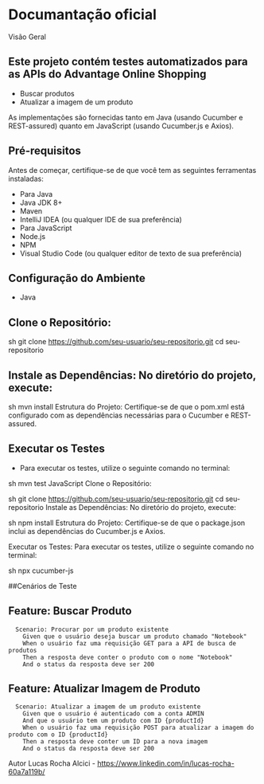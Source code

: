 # Documantação oficial
Visão Geral

## Este projeto contém testes automatizados para as APIs do Advantage Online Shopping

- Buscar produtos
- Atualizar a imagem de um produto

As implementações são fornecidas tanto em Java (usando Cucumber e REST-assured) quanto em JavaScript (usando Cucumber.js e Axios).

## Pré-requisitos
Antes de começar, certifique-se de que você tem as seguintes ferramentas instaladas:

- Para Java
- Java JDK 8+
- Maven
- IntelliJ IDEA (ou qualquer IDE de sua preferência)
- Para JavaScript
- Node.js
- NPM
- Visual Studio Code (ou qualquer editor de texto de sua preferência)

## Configuração do Ambiente
- Java
## Clone o Repositório:
sh
git clone https://github.com/seu-usuario/seu-repositorio.git
cd seu-repositorio
## Instale as Dependências: No diretório do projeto, execute:
sh
mvn install
Estrutura do Projeto: Certifique-se de que o pom.xml está configurado com as dependências necessárias para o Cucumber e REST-assured.

## Executar os Testes 
- Para executar os testes, utilize o seguinte comando no terminal:

sh
mvn test
JavaScript
Clone o Repositório:

sh
git clone https://github.com/seu-usuario/seu-repositorio.git
cd seu-repositorio
Instale as Dependências: No diretório do projeto, execute:

sh
npm install
Estrutura do Projeto: Certifique-se de que o package.json inclui as dependências do Cucumber.js e Axios.

Executar os Testes: Para executar os testes, utilize o seguinte comando no terminal:

sh
npx cucumber-js


##Cenários de Teste

## Feature: Buscar Produto
```gherkin
  Scenario: Procurar por um produto existente
    Given que o usuário deseja buscar um produto chamado "Notebook"
    When o usuário faz uma requisição GET para a API de busca de produtos
    Then a resposta deve conter o produto com o nome "Notebook"
    And o status da resposta deve ser 200
```

## Feature: Atualizar Imagem de Produto
```gherkin
  Scenario: Atualizar a imagem de um produto existente
    Given que o usuário é autenticado com a conta ADMIN
    And que o usuário tem um produto com ID {productId}
    When o usuário faz uma requisição POST para atualizar a imagem do produto com o ID {productId}
    Then a resposta deve conter um ID para a nova imagem
    And o status da resposta deve ser 200
```
  

Autor 
Lucas Rocha Alcici - https://www.linkedin.com/in/lucas-rocha-60a7a119b/
  
